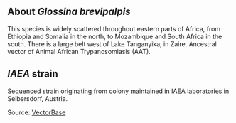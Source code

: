 About *Glossina brevipalpis*
----------------------------

This species is widely scattered throughout eastern parts of Africa,
from Ethiopia and Somalia in the north, to Mozambique and South Africa
in the south. There is a large belt west of Lake Tanganyika, in Zaire.
Ancestral vector of Animal African Trypanosomiasis (AAT).

*IAEA* strain
-------------

Sequenced strain originating from colony maintained in IAEA laboratories
in Seibersdorf, Austria.

Source:
[VectorBase](https://veupathdb.org/veupathdb/app/search/dataset/AllDatasets/result?filterTerm=GCA_000671755.1)
